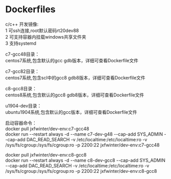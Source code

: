 # Dockerfiles
c/c++ 开发镜像:  
1 可ssh连接,root默认密码rt20dev88  
2 可支持容器内挂载windows共享文件夹  
3 支持systemd  
  
c7-gcc48目录：  
centos7系统,包含默认的gcc gdb版本，详细可查看Dockerfile文件  

c7-gcc82目录：  
centos7系统,包含scl中的gcc8 gdb8版本，详细可查看Dockerfile文件  

c8-gcc8目录：  
centos8系统,包含默认的gcc8 gdb8版本，详细可查看Dockerfile文件  

u1904-dev目录：  
ubuntu1904系统,包含默认的gcc版本，详细可查看Dockerfile文件  
  
启动容器命令：  
docker pull jxfwinter/dev-env:c7-gcc48  
docker run --restart always -d --name c7-dev-g48 --cap-add SYS_ADMIN --cap-add DAC_READ_SEARCH -v /etc/localtime:/etc/localtime:ro -v /sys/fs/cgroup:/sys/fs/cgroup:ro -p 2200:22 jxfwinter/dev-env:c7-gcc48  

docker pull jxfwinter/dev-env:c8-gcc8  
docker run --restart always -d --name c8-dev-gcc8 --cap-add SYS_ADMIN --cap-add DAC_READ_SEARCH -v /etc/localtime:/etc/localtime:ro -v /sys/fs/cgroup:/sys/fs/cgroup:ro -p 2200:22 jxfwinter/dev-env:c8-gcc8   
